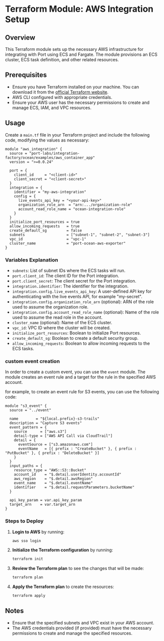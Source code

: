 # Terraform Module: AWS Integration Setup

## Overview

This Terraform module sets up the necessary AWS infrastructure for integrating with Port using ECS and Fargate. The module provisions an ECS cluster, ECS task definition, and other related resources.

## Prerequisites

- Ensure you have Terraform installed on your machine. You can download it from the [official Terraform website](https://www.terraform.io/downloads.html).
- AWS CLI configured with appropriate credentials.
- Ensure your AWS user has the necessary permissions to create and manage ECS, IAM, and VPC resources.

## Usage

Create a `main.tf` file in your Terraform project and include the following code, modifying the values as necessary:

```hcl
module "aws_integration" {
  source = "port-labs/integration-factory/ocean/examples/aws_container_app"
  version = ">=0.0.24"

  port = {
    client_id     = "<client-id>"
    client_secret = "<client-secret>"
  }
  integration = {
    identifier = "my-aws-integration"
    config = {
      live_events_api_key = "<your-api-key>"
      organization_role_arn  = "arn:.../organization-role"
      account_read_role_name = "ocean-integration-role"
    }
  }
  initialize_port_resources = true
  allow_incoming_requests   = true
  create_default_sg         = false
  subnets                   = ["subnet-1", "subnet-2", "subnet-3"]
  vpc_id                    = "vpc-1"
  cluster_name              = "port-ocean-aws-exporter"
}
```

### Variables Explanation

- `subnets`: List of subnet IDs where the ECS tasks will run.
- `port.client_id`: The client ID for the Port integration.
- `port.client_secret`: The client secret for the Port integration.
- `integration.identifier`: The identifier for the integration.
- `integration.config.live_events_api_key`: A user-defined API key for authenticating with the live events API, for example "my-secret".
- `integration.config.organization_role_arn` (optional): ARN of the role used to assume the organization role.
- `integration.config.account_read_role_name` (optional): Name of the role used to assume the read role in the account.
- `cluster_name` (optional): Name of the ECS cluster.
- `vpc_id`: VPC ID where the cluster will be created.
- `initialize_port_resources`: Boolean to initialize Port resources.
- `create_default_sg`: Boolean to create a default security group.
- `allow_incoming_requests`: Boolean to allow incoming requests to the ECS tasks.

### custom event creation

In order to create a custom event, you can use the `event` module.
The module creates an event rule and a target for the rule in the specified AWS account.

for example, to create an event rule for S3 events, you can use the following code:

```hcl
module "s3_event" {
  source = "../event"

  name        = "${local.prefix}-s3-trails"
  description = "Capture S3 events"
  event_pattern = {
    source      = ["aws.s3"]
    detail-type = ["AWS API Call via CloudTrail"]
    detail = {
      eventSource = ["s3.amazonaws.com"]
      eventName   = [{ prefix : "CreateBucket" }, { prefix : "PutBucket" }, { prefix : "DeleteBucket" }]
    }
  }
  input_paths = {
    resource_type = "AWS::S3::Bucket"
    account_id    = "$.detail.userIdentity.accountId"
    aws_region    = "$.detail.awsRegion"
    event_name    = "$.detail.eventName"
    identifier    = "$.detail.requestParameters.bucketName"
  }

  api_key_param = var.api_key_param
  target_arn    = var.target_arn
}
```

### Steps to Deploy

1. **Login to AWS** by running:

   ```sh
   aws sso login
   ```

2. **Initialize the Terraform configuration** by running:

   ```sh
   terraform init
   ```

3. **Review the Terraform plan** to see the changes that will be made:

   ```sh
   terraform plan
   ```

4. **Apply the Terraform plan** to create the resources:
   ```sh
   terraform apply
   ```

## Notes

- Ensure that the specified subnets and VPC exist in your AWS account.
- The AWS credentials provided (if provided) must have the necessary permissions to create and manage the specified resources.
